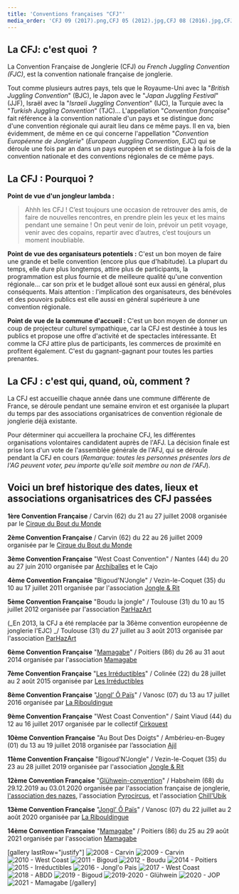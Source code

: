 ```yaml
---
title: 'Conventions françaises "CFJ"'
media_order: 'CFJ 09 (2017).png,CFJ 05 (2012).jpg,CFJ 08 (2016).jpg,CFJ 06 (2014).jpg,CFJ 01(2008).jpg,CFJ 03(2010).jpg,CFJ 04 (2011).jpg,CFJ 02(2009).jpg,2019 CFJ 11 (2019).jpg,201920 CFJ 12(2019-2020).jpg,2018 CFJ 10(2018).jpg,2020 CFJ 13 (2020).jpg,CFJ 07(2015).jpg,2021 Mamagabe.jpg'
---
```


## La CFJ: c'est quoi  ?

La Convention Française de Jonglerie (CFJ) _ou French Juggling Convention (FJC)_, est la convention nationale française de jonglerie.

Tout comme plusieurs autres pays, tels que le Royaume-Uni avec la "_British Juggling Convention_" (BJC), le Japon avec le "_Japan Juggling Festival_" (JJF), Israël avec la "_Israeli Juggling Convention_" (IJC),  la Turquie avec la "_Turkish Juggling Convention_" (TJC)... L'appellation "_Convention française_" fait référence à la convention nationale d'un pays et se distingue donc d'une convention régionale qui aurait lieu dans ce même pays. 
Il en va, bien évidemment, de même en ce qui concerne l'appellation "_Convention Européenne de Jonglerie_" (_European Juggling Convention_, EJC) qui se déroule une fois par an dans un pays européen et se distingue à la fois de la convention nationale et des conventions régionales de ce même pays.
 
## La CFJ : Pourquoi ?

**Point de vue d'un jongleur lambda :**
> Ahhh les CFJ ! C’est toujours une occasion de retrouver des amis, de faire de nouvelles rencontres, en prendre plein les yeux et les mains pendant une semaine ! On peut venir de loin, prévoir un petit voyage, venir avec des copains, repartir avec d’autres, c’est toujours un moment inoubliable.

**Point de vue des organisateurs potentiels :**
C'est un bon moyen de faire une grande et belle convention (encore plus que d'habitude). La plupart du temps, elle dure plus longtemps, attire plus de participants, la programmation est plus fournie et de meilleure qualité qu'une convention régionale... car son prix et le budget alloué sont eux aussi en général, plus conséquents. Mais attention : l'implication des organisateurs, des bénévoles et des pouvoirs publics est elle aussi en général supérieure à une convention régionale.

**Point de vue de la commune d'accueil :**
C'est un bon moyen de donner un coup de projecteur culturel sympathique, car la CFJ est destinée à tous les publics et propose une offre d'activité et de spectacles intéressante. Et comme la CFJ attire plus de participants, les commerces de proximité en profitent également. C'est du gagnant-gagnant pour toutes les parties prenantes.

## La CFJ : c'est qui, quand, où, comment ?  

La CFJ est accueillie chaque année dans une commune différente de France, se déroule pendant une semaine environ et est organisée la plupart du temps par des associations organisatrices de convention régionale de jonglerie déjà existante.

Pour déterminer qui accueillera la prochaine CFJ, les différentes organisations volontaires candidatent auprès de l'AFJ. La décision finale est prise lors d'un vote de l'assemblée générale de l'AFJ, qui se déroule pendant la CFJ en cours (_Remarque: toutes les personnes présentes lors de l'AG peuvent voter, peu importe qu'elle soit membre ou non de l'AFJ_).


## Voici un bref historique des dates, lieux et associations organisatrices des CFJ passées

**1ère Convention Française** / Carvin (62)
du 21 au 27 juillet 2008
organisée par le [Cirque du Bout du Monde](http://lecirqueduboutdumonde.fr/?target=_blank) 

**2ème Convention Française** / Carvin (62)
du 22 au 26 juillet 2009
organisée par le [Cirque du Bout du Monde](http://lecirqueduboutdumonde.fr/?target=_blank)

**3ème Convention Française** "West Coast Convention" / Nantes (44)
du 20 au 27 juin 2010
organisée par [Archiballes](http://archiballes.free.fr/v2/?page=sommaire&id_rubrique=1?target=_blank) et le Cajo
	
**4ème Convention Française** "Bigoud'N'Jongle" / Vezin-le-Coquet (35)
du 10 au 17 juillet 2011 
organisée par l'association [Jongle & Rit](https://jongleetrit.wordpress.com/?target=_blank)

**5ème Convention Française** "Boudu la jongle" / Toulouse (31)
du 10 au 15 juillet 2012
organisée par l'association [ParHazArt](https://www.parhazart.org/?target=_blank)

(_En 2013, la CFJ a été remplacée par la 36ème convention européenne de jonglerie l'EJC) _/ Toulouse (31)
du 27 juillet au 3 août 2013
organisée par l'association [ParHazArt](https://www.parhazart.org/?target=_blank)
	
**6ème Convention Française** "[Mamagabe](http://assomamagabe.blogspot.com/?target=_blank)" / Poitiers (86)
du 26 au 31 aout 2014
organisée par l'association [Mamagabe](http://assomamagabe.blogspot.com/?target=_blank)

**7ème Convention Française** "[Les Irréductibles](https://www.facebook.com/pg/cnj2015/posts/?target=_blank)" / Colinée (22)
du 28 juillet au 2 août 2015
organisée par [Les Irréductibles](https://www.facebook.com/pg/cnj2015/posts/?target=_blank)

**8ème Convention Française** "[Jongl’ Ô Païs](https://fr-fr.facebook.com/login/?next=https%3A%2F%2Ffr-fr.facebook.com%2FJOP07690%2F?target=_blank)" / Vanosc (07)
du 13 au 17 juillet 2016
organisée par [La Ribouldingue](https://www.laribouldingue.com/?target=_blank)

**9ème Convention Française** "West Coast Convention" / Saint Viaud (44)
du 12 au 16 juillet 2017
organisée par le collectif [Cirkouest ](https://www.cirkouest.fr/?target=_blank)

**10ème Convention Française** "Au Bout Des Doigts" / Ambérieu-en-Bugey (01)
du 13 au 19 juillet 2018
organisée par l’association [Ajil](http://ajil-asso.fr/?target=_blank)

**11ème Convention Française** "Bigoud'N'Jongle" / Vezin-le-Coquet (35)
du 23 au 28 juillet 2019
organisée par l'association [Jongle & Rit](https://jongleetrit.wordpress.com/?target=_blank)

**12ème Convention Française** "[Glühwein-convention](https://assodesnazes.wixsite.com/cfj-gluhwein-2020?target=_blank)" / Habsheim (68)
du 29.12.2019 au 03.01.2020
organisée par l'association française de jonglerie, [l'association des nazes](https://www.les-nazes.com/), l'association [Pyrocircus](http://troupe-pyrocircus.fr?target=_blank), et l'association [Chill'Ubik](https://www.facebook.com/chillubik?target=_blank) 

**13ème Convention Française** "[Jongl’ Ô Païs](https://www.facebook.com/JOP07690?target=_blank)" / Vanosc (07)
du 22 juillet au 2 août 2020
organisée par [La Ribouldingue](https://www.laribouldingue.com/?target=_blank)

**14ème Convention Française** "[Mamagabe](http://assomamagabe.blogspot.com/?target=_blank)" / Poitiers (86)
du 25 au 29 août 2021
organisée par l'association [Mamagabe](http://assomamagabe.blogspot.com/?target=_blank)

[gallery lastRow="justify"]
![2008 - Carvin](CFJ%2001%282008%29.jpg )
![2009 - Carvin](CFJ%2002%282009%29.jpg)
![2010 - West Coast](CFJ%2003%282010%29.jpg)
![2011 - Bigoud](CFJ%2004%20%282011%29.jpg )
![2012 - Boudu](CFJ%2005%20%282012%29.jpg )
![2014 - Poitiers](CFJ%2006%20%282014%29.jpg )
![2015 - Irréductibles](CFJ%2007(2015).jpg)
![2016 - Jongl'o Pais](CFJ%2008%20%282016%29.jpg )
![2017 - West Coast](CFJ%2009%20%282017%29.png )
![2018 - ABDD](2018%20CFJ%2010(2018).jpg )
![2019 - Bigoud](2019%20CFJ%2011%20(2019).jpg )
![2019-2020 - Glühwein](201920%20CFJ%2012(2019-2020).jpg )
![2020 - JOP](2020%20CFJ%2013%20(2020).jpg)
![2021 - Mamagabe](2021%20Mamagabe.jpg)
[/gallery]
